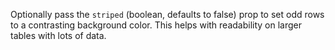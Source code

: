 Optionally pass the `striped` (boolean, defaults to false) prop to set odd rows to a contrasting background color. This helps with readability on larger tables with lots of data.

